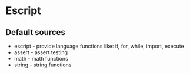 # Escript

## Default sources

* escript - provide language functions like: if, for, while, import, execute
* assert - assert testing
* math - math functions
* string - string functions